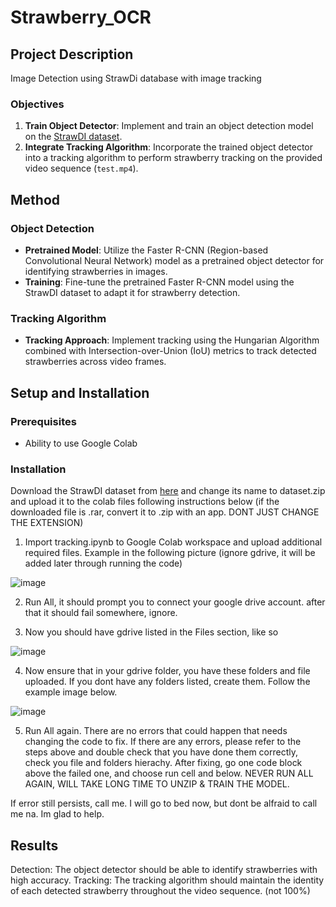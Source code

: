 # Strawberry_OCR

## Project Description

Image Detection using StrawDi database with image tracking

### Objectives

1. **Train Object Detector**: Implement and train an object detection model on the [StrawDI dataset](https://strawdi.github.io/).
2. **Integrate Tracking Algorithm**: Incorporate the trained object detector into a tracking algorithm to perform strawberry tracking on the provided video sequence (`test.mp4`).

## Method

### Object Detection

- **Pretrained Model**: Utilize the Faster R-CNN (Region-based Convolutional Neural Network) model as a pretrained object detector for identifying strawberries in images.
- **Training**: Fine-tune the pretrained Faster R-CNN model using the StrawDI dataset to adapt it for strawberry detection.

### Tracking Algorithm

- **Tracking Approach**: Implement tracking using the Hungarian Algorithm combined with Intersection-over-Union (IoU) metrics to track detected strawberries across video frames.

## Setup and Installation

### Prerequisites

- Ability to use Google Colab

### Installation

Download the StrawDI dataset from [here](https://drive.google.com/file/d/1elFB-q9dgPbfnleA7qIrTb96Qsli8PZl/view) and change its name to dataset.zip and upload it to the colab files following instructions below (if the downloaded file is .rar, convert it to .zip with an app. DONT JUST CHANGE THE EXTENSION)

1) Import tracking.ipynb to Google Colab workspace and upload additional required files.  Example in the following picture (ignore gdrive, it will be added later through running the code)

![image](https://github.com/user-attachments/assets/41d2eccf-3bf8-4500-b144-b8b28723f0d0)

2) Run All, it should prompt you to connect your google drive account. after that it should fail somewhere, ignore.

3) Now you should have gdrive listed in the Files section, like so

![image](https://github.com/user-attachments/assets/1f97c1fe-33af-4e0e-b3da-59e29064f1d7)

4) Now ensure that in your gdrive folder, you have these folders and file uploaded. If you dont have any folders listed, create them. Follow the example image below.

![image](https://github.com/user-attachments/assets/9861974e-6673-4fa1-964d-3d41fdf95812)

5) Run All again. There are no errors that could happen that needs changing the code to fix. If there are any errors, please refer to the steps above and double check that you have done them correctly, check you file and folders hierachy. 
After fixing, go one code block above the failed one, and choose run cell and below. NEVER RUN ALL AGAIN, WILL TAKE LONG TIME TO UNZIP & TRAIN THE MODEL.

If error still persists, call me. I will go to bed now, but dont be alfraid to call me na. Im glad to help.

## Results
Detection: The object detector should be able to identify strawberries with high accuracy.
Tracking: The tracking algorithm should maintain the identity of each detected strawberry throughout the video sequence. (not 100%)
